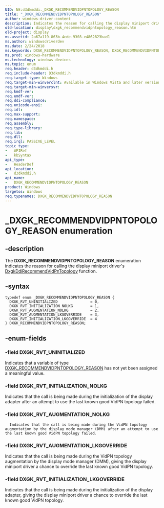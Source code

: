 ```yaml
---
UID: NE:d3dkmddi._DXGK_RECOMMENDVIDPNTOPOLOGY_REASON
title: "_DXGK_RECOMMENDVIDPNTOPOLOGY_REASON"
author: windows-driver-content
description: Indicates the reason for calling the display miniport driver's DxgkDdiRecommendVidPnTopology function.
old-location: display\dxgk_recommendvidpntopology_reason.htm
old-project: display
ms.assetid: 2a67a119-863b-4cde-9308-e4862823bad1
ms.author: windowsdriverdev
ms.date: 2/24/2018
ms.keywords: DXGK_RECOMMENDVIDPNTOPOLOGY_REASON, DXGK_RECOMMENDVIDPNTOPOLOGY_REASON enumeration [Display Devices], DXGK_RVT_AUGMENTATION_LKGOVERRIDE, DXGK_RVT_AUGMENTATION_NOLKG, DXGK_RVT_INITIALIZATION_LKGOVERRIDE, DXGK_RVT_INITIALIZATION_NOLKG, DXGK_RVT_UNINITIALIZED, DmEnums_b03f6fe2-5501-45ef-b841-48c6c3cc729a.xml, _DXGK_RECOMMENDVIDPNTOPOLOGY_REASON, d3dkmddi/DXGK_RECOMMENDVIDPNTOPOLOGY_REASON, d3dkmddi/DXGK_RVT_AUGMENTATION_LKGOVERRIDE, d3dkmddi/DXGK_RVT_AUGMENTATION_NOLKG, d3dkmddi/DXGK_RVT_INITIALIZATION_LKGOVERRIDE, d3dkmddi/DXGK_RVT_INITIALIZATION_NOLKG, d3dkmddi/DXGK_RVT_UNINITIALIZED, display.dxgk_recommendvidpntopology_reason
ms.prod: windows-hardware
ms.technology: windows-devices
ms.topic: enum
req.header: d3dkmddi.h
req.include-header: D3dkmddi.h
req.target-type: Windows
req.target-min-winverclnt: Available in Windows Vista and later versions of the Windows operating systems.
req.target-min-winversvr: 
req.kmdf-ver: 
req.umdf-ver: 
req.ddi-compliance: 
req.unicode-ansi: 
req.idl: 
req.max-support: 
req.namespace: 
req.assembly: 
req.type-library: 
req.lib: 
req.dll: 
req.irql: PASSIVE_LEVEL
topic_type:
-	APIRef
-	kbSyntax
api_type:
-	HeaderDef
api_location:
-	d3dkmddi.h
api_name:
-	DXGK_RECOMMENDVIDPNTOPOLOGY_REASON
product: Windows
targetos: Windows
req.typenames: DXGK_RECOMMENDVIDPNTOPOLOGY_REASON
---
```


# _DXGK_RECOMMENDVIDPNTOPOLOGY_REASON enumeration


## -description


The <b>DXGK_RECOMMENDVIDPNTOPOLOGY_REASON</b> enumeration indicates the reason for calling the display miniport driver's <a href="..\d3dkmddi\nc-d3dkmddi-dxgkddi_recommendvidpntopology.md">DxgkDdiRecommendVidPnTopology</a> function.


## -syntax


````
typedef enum _DXGK_RECOMMENDVIDPNTOPOLOGY_REASON { 
  DXGK_RVT_UNINITIALIZED               = 0,
  DXGK_RVT_INITIALIZATION_NOLKG        = 1,
  DXGK_RVT_AUGMENTATION_NOLKG          = 2,
  DXGK_RVT_AUGMENTATION_LKGOVERRIDE    = 3,
  DXGK_RVT_INITIALIZATION_LKGOVERRIDE  = 4
} DXGK_RECOMMENDVIDPNTOPOLOGY_REASON;
````


## -enum-fields




### -field DXGK_RVT_UNINITIALIZED

Indicates that a variable of type <a href="..\d3dkmddi\ne-d3dkmddi-_dxgk_recommendvidpntopology_reason.md">DXGK_RECOMMENDVIDPNTOPOLOGY_REASON</a> has not yet been assigned a meaningful value.


### -field DXGK_RVT_INITIALIZATION_NOLKG

Indicates that the call is being made during the initialization of the display adapter after an attempt to use the last known good VidPN topology failed.


### -field DXGK_RVT_AUGMENTATION_NOLKG


      Indicates that the call is being made during the VidPN topology augmentation by the display mode manager (DMM) after an attempt to use the last known good VidPN topology failed.
     


### -field DXGK_RVT_AUGMENTATION_LKGOVERRIDE

Indicates that the call is being made during the VidPN topology augmentation by the display mode manager (DMM), giving the display miniport driver a chance to override the last known good VidPN topology.


### -field DXGK_RVT_INITIALIZATION_LKGOVERRIDE

Indicates that the call is being made during the initialization of the display adapter, giving the display miniport driver a chance to override the last known good VidPN topology.

